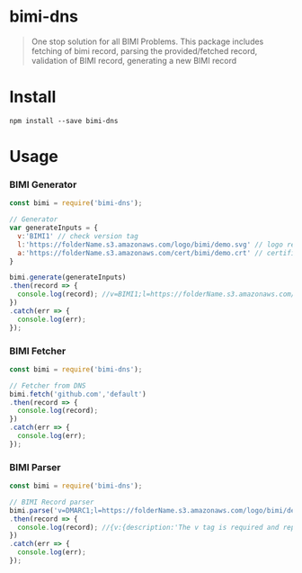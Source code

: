 # bimi-dns
> One stop solution for all BIMI Problems. This package includes fetching of bimi record, parsing the provided/fetched record, validation of BIMI record, generating a new BIMI record

# Install
	npm install --save bimi-dns
  
# Usage
### BIMI Generator
```javascript
const bimi = require('bimi-dns');

// Generator
var generateInputs = {
  v:'BIMI1' // check version tag
  l:'https://folderName.s3.amazonaws.com/logo/bimi/demo.svg' // logo requried for bimi
  a:'https://folderName.s3.amazonaws.com/cert/bimi/demo.crt' // certification requried for bimi
}

bimi.generate(generateInputs)
.then(record => {
  console.log(record); //v=BIMI1;l=https://folderName.s3.amazonaws.com/logo/bimi/demo.svg;a=https://folderName.s3.amazonaws.com/cert/bimi/demo.crt
})
.catch(err => {
  console.log(err);
});
```

### BIMI Fetcher
```javascript
const bimi = require('bimi-dns');

// Fetcher from DNS
bimi.fetch('github.com','default')
.then(record => {
  console.log(record);
})
.catch(err => {
  console.log(err);
});
```

### BIMI Parser
```javascript
const bimi = require('bimi-dns');

// BIMI Record parser
bimi.parse('v=DMARC1;l=https://folderName.s3.amazonaws.com/logo/bimi/demo.svg;a=https://folderName.s3.amazonaws.com/cert/bimi/demo.crt')
.then(record => {
  console.log(record); //{v:{description:'The v tag is required and represents the protocol version. An example is v=BIMI1',value:'BIMI1'},l:{description:'The l tag pertains to how logo are created and presented to BIMI users.'},a:{description:'The a tag pertains to how certificate are created and presented to BIMI users.'}}
})
.catch(err => {
  console.log(err);
});
```
